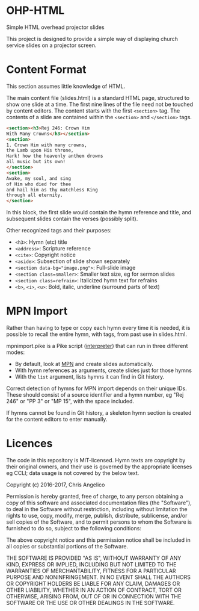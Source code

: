 # OHP-HTML
Simple HTML overhead projector slides

This project is designed to provide a simple way of displaying church service
slides on a projector screen.

Content Format
==============

This section assumes little knowledge of HTML.

The main content file (slides.html) is a standard HTML page, structured to
show one slide at a time. The first nine lines of the file need not be touched
by content editors. The content starts with the first `<section>` tag. The
contents of a slide are contained within the `<section>` and `</section>` tags.

```html
<section><h3>Rej 246: Crown Him
With Many Crowns</h3></section>
<section>
1. Crown Him with many crowns,
the Lamb upon His throne,
Hark! how the heavenly anthem drowns
all music but its own!
</section>
<section>
Awake, my soul, and sing
of Him who died for thee
and hail him as thy matchless King
through all eternity.
</section>
```

In this block, the first slide would contain the hymn reference and title, and
subsequent slides contain the verses (possibly split).

Other recognized tags and their purposes:

- `<h3>`: Hymn (etc) title
- `<address>`: Scripture reference
- `<cite>`: Copyright notice
- `<aside>`: Subsection of slide shown separately
- `<section data-bg="image.png">`: Full-slide image
- `<section class=smaller>`: Smaller text size, eg for sermon slides
- `<section class=refrain>`: Italicized hymn text for refrains
- `<b>`, `<i>`, `<u>`: Bold, italic, underline (surround parts of text)

MPN Import
==========

Rather than having to type or copy each hymn every time it is needed, it is
possible to recall the entire hymn, with tags, from past use in slides.html.

mpnimport.pike is a Pike script ([interpreter](https://pike.lysator.liu.se/))
that can run in three different modes:
- By default, look at [MPN](http://gideon.rosuav.com:8000/mpn_read.html#sundaymusic)
  and create slides automatically.
- With hymn references as arguments, create slides just for those hymns
- With the `list` argument, lists hymns it can find in Git history.

Correct detection of hymns for MPN import depends on their unique IDs. These
should consist of a source identifier and a hymn number, eg "Rej 246" or "PP 3"
or "MP 15", with the space included.

If hymns cannot be found in Git history, a skeleton hymn section is created for
the content editors to enter manually.

Licences
========

The code in this repository is MIT-licensed. Hymn texts are copyright by their
original owners, and their use is governed by the appropriate licenses eg CCLI;
data usage is not covered by the below text.

Copyright (c) 2016-2017, Chris Angelico

Permission is hereby granted, free of charge, to any person obtaining a copy of 
this software and associated documentation files (the "Software"), to deal in 
the Software without restriction, including without limitation the rights to 
use, copy, modify, merge, publish, distribute, sublicense, and/or sell copies 
of the Software, and to permit persons to whom the Software is furnished to do 
so, subject to the following conditions:

The above copyright notice and this permission notice shall be included in all 
copies or substantial portions of the Software.

THE SOFTWARE IS PROVIDED "AS IS", WITHOUT WARRANTY OF ANY KIND, EXPRESS OR 
IMPLIED, INCLUDING BUT NOT LIMITED TO THE WARRANTIES OF MERCHANTABILITY, 
FITNESS FOR A PARTICULAR PURPOSE AND NONINFRINGEMENT. IN NO EVENT SHALL THE 
AUTHORS OR COPYRIGHT HOLDERS BE LIABLE FOR ANY CLAIM, DAMAGES OR OTHER 
LIABILITY, WHETHER IN AN ACTION OF CONTRACT, TORT OR OTHERWISE, ARISING FROM, 
OUT OF OR IN CONNECTION WITH THE SOFTWARE OR THE USE OR OTHER DEALINGS IN THE 
SOFTWARE.
